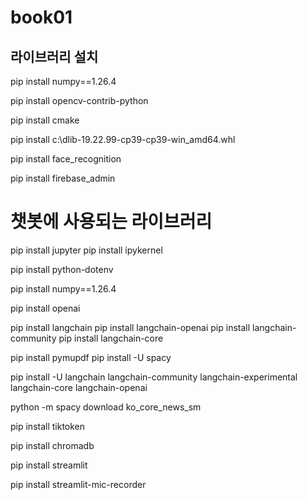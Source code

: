 # book01

## 라이브러리 설치

pip install numpy==1.26.4

pip install opencv-contrib-python

pip install cmake

pip install c:\dlib-19.22.99-cp39-cp39-win_amd64.whl

pip install face_recognition

pip install firebase_admin


# 챗봇에 사용되는 라이브러리

pip install jupyter
pip install ipykernel

pip install python-dotenv

pip install numpy==1.26.4

pip install openai

pip install langchain
pip install langchain-openai
pip install langchain-community
pip install langchain-core

pip install pymupdf
pip install -U spacy

pip install -U langchain langchain-community langchain-experimental langchain-core langchain-openai

python -m spacy download ko_core_news_sm

pip install tiktoken

pip install chromadb

pip install streamlit

pip install streamlit-mic-recorder
